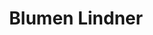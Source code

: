 ---
title: "Blumen Lindner"
url: /wals-siezenheim/blumen-lindner-grenzstrasse/
shop: Garten-Center
---